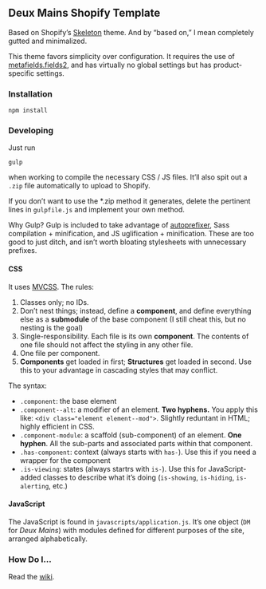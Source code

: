 Deux Mains Shopify Template
---------------------------

Based on Shopify’s [Skeleton](https://github.com/Shopify/skeleton-theme) theme.
And by “based on,” I mean completely gutted and minimalized.

This theme favors simplicity over configuration. It requires the use of
[metafields.fields2](https://apps.shopify.com/metafields.fields2), and has virtually no global
settings but has product-specific settings.

### Installation

```
npm install
```

### Developing

Just run
```
gulp
````
when working to compile the necessary CSS / JS files. It’ll also spit out a `.zip`
file automatically to upload to Shopify.

If you don’t want to use the *.zip method it generates, delete the pertinent
lines in `gulpfile.js` and implement your own method.

Why Gulp? Gulp is included to take advantage of
[autoprefixer](https://www.npmjs.com/package/gulp-autoprefixer), Sass
compilation + minification, and JS uglification + minification. These are too
good to just ditch, and isn’t worth bloating stylesheets with unnecessary
prefixes.

#### CSS

It uses [MVCSS](http://mvcss.io/). The rules:

1. Classes only; no IDs.
2. Don’t nest things; instead, define a **component**, and define everything else as a **submodule** of the base component (I still cheat this, but no nesting is the goal)
3. Single-responsibility. Each file is its own **component**. The contents of one file should not affect the styling in any other file.
4. One file per component.
5. **Components** get loaded in first; **Structures** get loaded in second. Use this to your advantage in cascading styles that may conflict.

The syntax:

- `.component`: the base element
- `.component--alt`: a modifier of an element. **Two hyphens.** You apply this like: `<div class="element element--mod">`. Slightly reduntant in HTML; highly efficient in CSS.
- `.component-module`: a scaffold (sub-component) of an element. **One hyphen**. All the sub-parts and associated parts within that component.
- `.has-component`: context (always starts with `has-`). Use this if you need a wrapper for the component
- `.is-viewing`: states (always startrs with `is-`). Use this for JavaScript-added classes to describe what it’s doing (`is-showing`, `is-hiding`, `is-alerting`, etc.)

#### JavaScript

The JavaScript is found in `javascripts/application.js`. It’s one object
(`DM` for _Deux Mains_) with modules defined for different purposes of the site,
arranged alphabetically.

### How Do I…

Read the [wiki](https://github.com/deux-mains/deux-mains-shopify/wiki).
